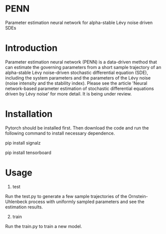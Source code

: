 # PENN
Parameter estimation neural network for alpha-stable Lévy noise driven SDEs

# Introduction

Parameter estimation neural network (PENN) is a data-driven method that can estimate the governing parameters from a short sample trajectory of an alpha-stable Lévy noise-driven stochastic differential equation (SDE), including the system parameters and the parameters of the Lévy noise (noise intensity and the stability index). Please see the article 'Neural network-based parameter estimation of stochastic differential equations driven by Lévy noise' for more detail. It is being under review.

# Installation

Pytorch should be installed first. Then download the code and run the following command to install necessary dependence.

pip install signalz 

pip install tensorboard

# Usage

1. test

Run the test.py to generate a few sample trajectories of the Ornstein-Uhlenbeck process with uniformly sampled parameters and see the estimation results.

2. train

Run the train.py to train a new model.
